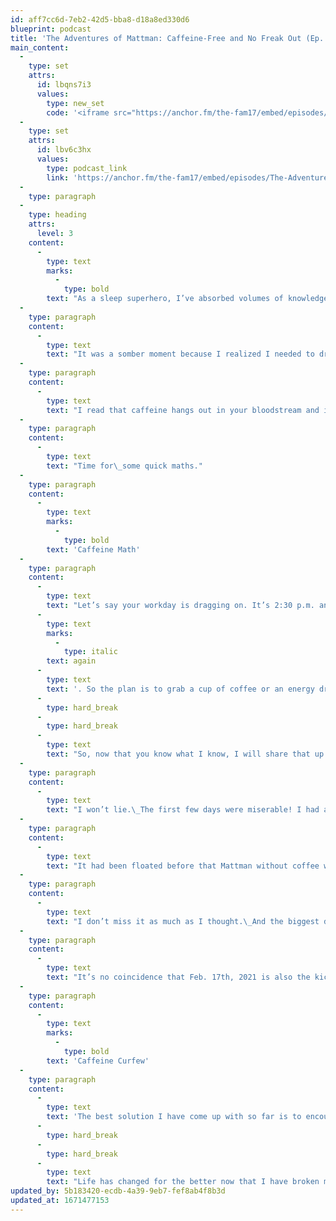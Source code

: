 ```yaml
---
id: aff7cc6d-7eb2-42d5-bba8-d18a8ed330d6
blueprint: podcast
title: 'The Adventures of Mattman: Caffeine-Free and No Freak Out (Ep. 6)'
main_content:
  -
    type: set
    attrs:
      id: lbqns7i3
      values:
        type: new_set
        code: '<iframe src="https://anchor.fm/the-fam17/embed/episodes/The-Adventures-of-Mattman-Caffeine-Free-and-No-Freak-Out-Ep--6-es6jhk/a-a5b187b" height="102px" width="400px" frameborder="0" scrolling="no"></iframe>'
  -
    type: set
    attrs:
      id: lbv6c3hx
      values:
        type: podcast_link
        link: 'https://anchor.fm/the-fam17/embed/episodes/The-Adventures-of-Mattman-Caffeine-Free-and-No-Freak-Out-Ep--6-es6jhk/a-a5b187b'
  -
    type: paragraph
  -
    type: heading
    attrs:
      level: 3
    content:
      -
        type: text
        marks:
          -
            type: bold
        text: "As a sleep superhero, I’ve absorbed volumes of knowledge about better rest, but I’m always learning more. While studying the various aspects of sleep, I came across some eye-opening facts about caffeine—if only you had seen my face when I read about it.\_"
  -
    type: paragraph
    content:
      -
        type: text
        text: "It was a somber moment because I realized I needed to drink less coffee in order to maximize my sleep. When you’re a grown man wearing a Superhero Sleep Suit, your face shouldn’t look as sad as mine did at that moment.\_"
  -
    type: paragraph
    content:
      -
        type: text
        text: "I read that caffeine hangs out in your bloodstream and in your brain for a long time after you drink it—much longer than I ever expected or would have guessed. Caffeine has a half-life of about 5-6 hours.\_If you aren’t familiar with the term half-life, let’s dive in."
  -
    type: paragraph
    content:
      -
        type: text
        text: "Time for\_some quick maths."
  -
    type: paragraph
    content:
      -
        type: text
        marks:
          -
            type: bold
        text: 'Caffeine Math'
  -
    type: paragraph
    content:
      -
        type: text
        text: "Let’s say your workday is dragging on. It’s 2:30 p.m. and you’re on the struggle bus\_"
      -
        type: text
        marks:
          -
            type: italic
        text: again
      -
        type: text
        text: '. So the plan is to grab a cup of coffee or an energy drink at 3 p.m. to make it to the end of your shift. Fast forward six hours and it’s now 9 p.m. Fifty percent of the caffeine you drank is still swirling around in places that should be winding down. Fast forward a little further to 11 p.m., and 25 percent of that caffeine is still hanging out doing what it does best. And for the record, shots of tequila do not negate the effects of caffeine. (It’s actually much worse, but alcohol is a whole other episode!)'
      -
        type: hard_break
      -
        type: hard_break
      -
        type: text
        text: "So, now that you know what I know, I will share that up until February 17, 2021 I drank at least two cups and sometimes as many as five cups of coffee in a day. It was built into my routine for years and previous attempts to stop had proved unsuccessful. However, I have some new tools in the tool belt. Both Matthew Walker’s Master Class “Science of Sleep,” as well as the book “Atomic Habits” by James Clear on breaking and building new habits. And now I am proudly on the other side of the fence. Coffee-free and feeling great.\_"
  -
    type: paragraph
    content:
      -
        type: text
        text: "I won’t lie.\_The first few days were miserable! I had a headache for two solid days.\_I still craved a warm cup of something, so I substituted it with caffeine-free tea.\_I cleaned up my coffee maker and put it in the garage, hidden away.\_Out of sight, out of mind!\_And while it was a rough start, I made extra sure to keep to a tight sleep routine schedule so if the moment came of weakness, I would make the right decision."
  -
    type: paragraph
    content:
      -
        type: text
        text: "It had been floated before that Mattman without coffee was still a high-energy dude. It is a lot of fun proving that theory to be correct! I’m not one to drink a lot of energy drinks, soda, or much else with caffeine, so by quitting coffee, I nixed a good 95 percent of caffeine from my daily diet.\_"
  -
    type: paragraph
    content:
      -
        type: text
        text: "I don’t miss it as much as I thought.\_And the biggest difference I feel in my routine comes around 9 p.m. when I’m starting my wind down.\_My body is ready for bed!\_I recall forcing myself to sleep and now my mattress is calling my name!\_(Full disclosure I’m not on a first-name basis with my mattress, it doesn’t actually speak to me)\_\_"
  -
    type: paragraph
    content:
      -
        type: text
        text: "It’s no coincidence that Feb. 17th, 2021 is also the kick-off to Lent, a religious observance six weeks prior to Easter.\_The tradition is you give something up during Lent. So, now I share with my customers that I have given up coffee as an icebreaker. The replies I get are hysterical and passionate! I see a lot of my previous mindset in the quick “no way, Jose” Heisman-hand at the mere mention of somebody stopping coffee consumption. But the reality is some of those people are shopping to get a better night’s sleep and no matter what I say, their caffeine consumption is not going to change.\_\_"
  -
    type: paragraph
    content:
      -
        type: text
        marks:
          -
            type: bold
        text: 'Caffeine Curfew'
  -
    type: paragraph
    content:
      -
        type: text
        text: 'The best solution I have come up with so far is to encourage a caffeine curfew. You need to establish a firm bedtime in order for your curfew to be effective. Set your caffeine curfew at least 10 hours before bedtime. The earlier your curfew is set, the more chance your brain has of making the right mixture of chemicals it’s normally supposed to produce that send your body signals it’s time for bed. Even if caffeine doesn’t stop you from falling asleep quickly, it definitely makes it harder to get the deep, rejuvenating sleep you need to awaken your superpowers.'
      -
        type: hard_break
      -
        type: hard_break
      -
        type: text
        text: "Life has changed for the better now that I have broken my daily coffee routine.\_I have already saved $20 I would have spent in a drive-thru.\_My nighttime routine is easier than before.\_And above all, I am more confident that I have the power to change my bad habits! While it felt like giving up coffee was a bigger mountain than I could climb, turns out it was an easier goal to achieve with superpowers!\_"
updated_by: 5b183420-ecdb-4a39-9eb7-fef8ab4f8b3d
updated_at: 1671477153
---
```

